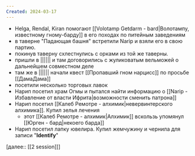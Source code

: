 ```yaml
---
Created: 2024-03-17
---
```

- Helga, Rendal, Kiran помогают [[Volotamp Getdarm - bard|Волотампу, известному гному-барду]] в его походах по питейным заведениям 
- в таверне "Падающая башня" встретили Narip и взяли его в свою партию.
- покинув таверну схлестнулись с орками из той же таверны.
- пришли в |||||| и там договорились с жуликоватым вельможей о дальнейшем совместном деле
- там же в |||||| начали квест [[Пропавший гном нарцисc]] по просьбе [[ДамаДама]]
- посетили несколько торговых лавок
- Нарип посетил храм Огмы и пытался найти информацию о [[Narip - Избавление от власти Ифрита|возможности сменить патрона]] 
- Нарип посетил [[Калеб Ремотре - алхимик|невервинтерского алхимика]]. Купил зелья лечения
	- этот [[Калеб Ремотре - алхимик|Алхимик]] вскользь упомянул [[Юрген - бард|некоего барда]]
- Нарип посетил лапку ювелира.  Купил жемчужину и чернила для записи "**Identify**"


[далее:: [[2 session]]]

